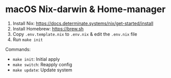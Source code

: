 # macOS Nix-darwin & Home-manager

1. Install Nix: https://docs.determinate.systems/nix/get-started/install
2. Install Homebrew: https://brew.sh
3. Copy `.env.template.nix` to `.env.nix` & edit the `.env.nix` file
4. Run `make init`

Commands:
- `make init`: Initial apply
- `make switch`: Reapply config
- `make update`: Update system
